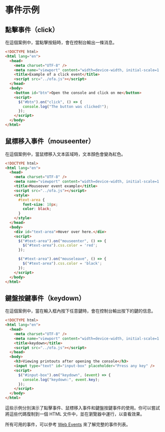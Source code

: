 # 事件示例

## 點擊事件（click）

在這個案例中，當點擊按鈕時，會在控制台輸出一條消息。

```html
<!DOCTYPE html>
<html lang="en">
  <head>
    <meta charset="UTF-8" />
    <meta name="viewport" content="width=device-width, initial-scale=1.0" />
    <title>Example of a click event</title>
    <script src="../ofa.js"></script>
  </head>
  <body>
    <button id="btn">Open the console and click on me</button>
    <script>
      $("#btn").on("click", () => {
        console.log("The button was clicked!");
      });
    </script>
  </body>
</html>
```

## 鼠標移入事件（mouseenter）

在這個案例中，當鼠標移入文本區域時，文本顏色會變為紅色。

```html
<!DOCTYPE html>
<html lang="en">
  <head>
    <meta charset="UTF-8" />
    <meta name="viewport" content="width=device-width, initial-scale=1.0" />
    <title>Mouseover event example</title>
    <script src="../ofa.js"></script>
    <style>
      #text-area {
        font-size: 18px;
        color: black;
      }
    </style>
  </head>
  <body>
    <div id="text-area">Hover over here.</div>
    <script>
      $("#text-area").on("mouseenter", () => {
        $("#text-area").css.color = 'red';
      });

      $("#text-area").on("mouseleave", () => {
        $("#text-area").css.color = 'black';
      });
    </script>
  </body>
</html>
```

## 鍵盤按鍵事件（keydown）

在這個案例中，當在輸入框內按下任意鍵時，會在控制台輸出按下的鍵的信息。

```html
<!DOCTYPE html>
<html lang="en">
  <head>
    <meta charset="UTF-8" />
    <meta name="viewport" content="width=device-width, initial-scale=1.0" />
    <title>keydown</title>
    <script src="../ofa.js"></script>
  </head>
  <body>
    <h3>Viewing printouts after opening the console</h3>
    <input type="text" id="input-box" placeholder="Press any key" />
    <script>
      $("#input-box").on("keydown", (event) => {
        console.log("keydown:", event.key);
      });
    </script>
  </body>
</html>
```

這些示例分別演示了點擊事件、鼠標移入事件和鍵盤按鍵事件的使用。你可以嘗試將這些代碼復制到一個 HTML 文件中，並在瀏覽器中運行，以查看效果。

所有可用的事件，可以參考 [Web Events](https://developer.mozilla.org/en-US/docs/Web/Events) 來了解完整的事件列表。

